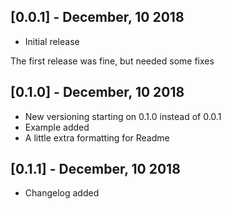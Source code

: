 ## [0.0.1] - December, 10 2018

* Initial release

The first release was fine, but needed some fixes

## [0.1.0] - December, 10 2018

* New versioning starting on 0.1.0 instead of 0.0.1
* Example added
* A little extra formatting for Readme

## [0.1.1] - December, 10 2018

* Changelog added

